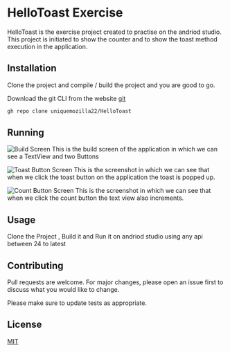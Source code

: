 # HelloToast Exercise

HelloToast is the exercise project created to practise on the andriod studio. This project is initiated to show the counter and to show the toast method execution in the application.

## Installation

Clone the project and compile / build the project and you are good to go.

Download the git CLI from the website [git](https://git-scm.com/downloads)

```bash
gh repo clone uniquemozilla22/HelloToast
```

## Running
![Build Screen](./screenshot/screen.jpg)
This is the build screen of the application in which we can see a TextView and two Buttons

![Toast Button Screen](./screenshot/toast.jpg)
 This is the screenshot in which we can see that when we click the toast button on the application the toast is popped up.

![Count Button Screen](./screenshot/count.jpg)
This is the screenshot in which we can see that when we click the count button the text view also increments.

## Usage

Clone the Project , Build it and Run it on andriod studio using any api between 24 to latest

## Contributing
Pull requests are welcome. For major changes, please open an issue first to discuss what you would like to change.

Please make sure to update tests as appropriate.

## License
[MIT](https://choosealicense.com/licenses/mit/)
